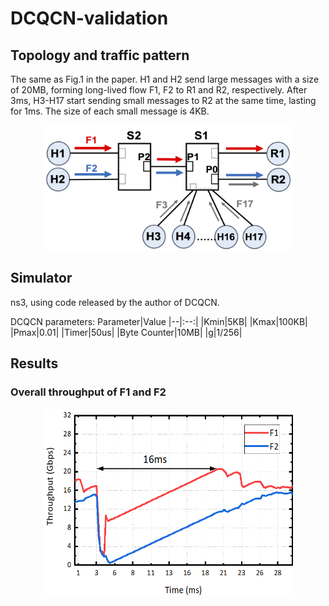 # DCQCN-validation
## Topology and traffic pattern
The same as Fig.1 in the paper. H1 and H2 send large messages with a size of 20MB, forming long-lived flow F1, F2 to R1 and R2, respectively. After 3ms, H3-H17 start sending small messages to R2 at the same time, lasting for 1ms. The size of each small message is 4KB.
<div align="center"><img width="400" height="200" src="https://github.com/sc20anonymous/DCQCN-validation/raw/master/topology.png"/></div>

## Simulator 
ns3, using code released by the author of DCQCN.

DCQCN parameters:
Parameter|Value
|--|:--:|
|Kmin|5KB|
|Kmax|100KB|
|Pmax|0.01|
|Timer|50us|
|Byte Counter|10MB|
|g|1/256|

## Results
### Overall throughput of F1 and F2
<div align="center"><img width="400" height="300" src="https://github.com/sc20anonymous/DCQCN-validation/raw/master/dcqcn_overall_throughput.png"/></div>
